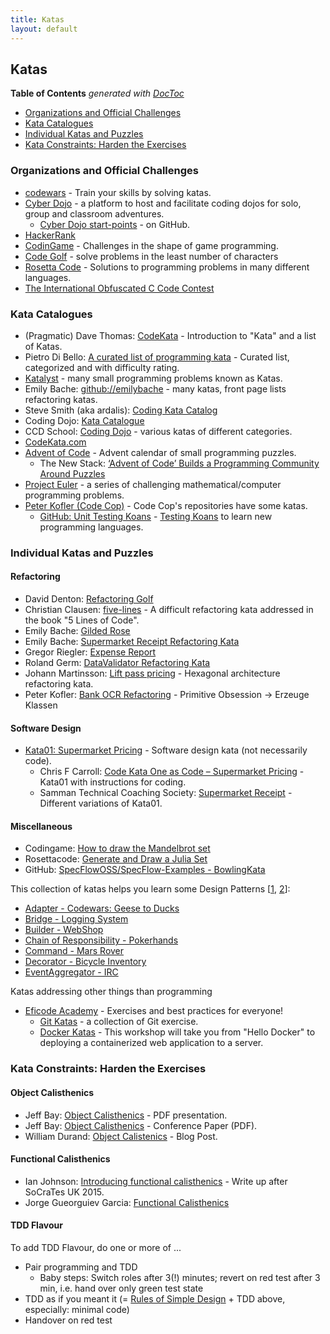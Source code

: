 ```yaml
---
title: Katas
layout: default
---
```


## Katas

<!-- START doctoc generated TOC please keep comment here to allow auto update -->
<!-- DON'T EDIT THIS SECTION, INSTEAD RE-RUN doctoc TO UPDATE -->
**Table of Contents**  *generated with [DocToc](https://github.com/thlorenz/doctoc)*

- [Organizations and Official Challenges](#organizations-and-official-challenges)
- [Kata Catalogues](#kata-catalogues)
- [Individual Katas and Puzzles](#individual-katas-and-puzzles)
- [Kata Constraints: Harden the Exercises](#kata-constraints-harden-the-exercises)

<!-- END doctoc generated TOC please keep comment here to allow auto update -->

### Organizations and Official Challenges

- [codewars](https://www.codewars.com) - Train your skills by solving katas.
- [Cyber Dojo](https://cyber-dojo.org/creator/home) - a platform to host and facilitate coding dojos for solo, group and classroom adventures.
  - [Cyber Dojo start-points](https://github.com/cyber-dojo-start-points) - on GitHub.
- [HackerRank](https://www.hackerrank.com/)
- [CodinGame](https://www.codingame.com) - Challenges in the shape of game programming.
- [Code Golf](https://code.golf/) - solve problems in the least number of characters
- [Rosetta Code](https://rosettacode.org/wiki/Rosetta_Code) - Solutions to programming problems in many different languages.
- [The International Obfuscated C Code Contest](http://www.ioccc.org/)

### Kata Catalogues

- (Pragmatic) Dave Thomas: [CodeKata](http://codekata.com/) - Introduction to "Kata" and a list of Katas.
- Pietro Di Bello: [A curated list of programming kata](https://hackmd.io/@pierodibello/A-curated-list-of-programming-kata) - Curated list, categorized and with difficulty rating.
- [Katalyst](https://katalyst.codurance.com/browse) - many small programming problems known as Katas.
- Emily Bache: [github://emilybache](https://github.com/emilybache) - many katas, front page lists refactoring katas.
- Steve Smith (aka ardalis): [Coding Kata Catalog](https://github.com/ardalis/kata-catalog)
- Coding Dojo: [Kata Catalogue](https://codingdojo.org/KataCatalogue/)
- CCD School: [Coding Dojo](https://ccd-school.de/coding-dojo/) - various katas of different categories.
- [CodeKata.com](http://codekata.com/)
- [Advent of Code](https://adventofcode.com/) - Advent calendar of small programming puzzles.
  - The New Stack: [‘Advent of Code’ Builds a Programming Community Around Puzzles](https://thenewstack.io/advent-of-code-builds-a-programming-community-around-puzzles/)
- [Project Euler](https://projecteuler.net/) - a series of challenging mathematical/computer programming problems.
- [Peter Kofler (Code Cop)](https://github.com/codecop) - Code Cop's repositories have some katas.
  - [GitHub: Unit Testing Koans](https://github.com/codecop/Unit-Testing-Koans) - [Testing Koans](https://blog.code-cop.org/2015/12/testing-koans.html) to learn new programming languages.

### Individual Katas and Puzzles

#### Refactoring

- David Denton: [Refactoring Golf](https://github.com/daviddenton/refactoring-golf)
- Christian Clausen: [five-lines](https://github.com/thedrlambda/five-lines) - A difficult refactoring kata addressed in the book "5 Lines of Code".
- Emily Bache: [Gilded Rose](https://github.com/emilybache/GildedRose-Refactoring-Kata)
- Emily Bache: [Supermarket Receipt Refactoring Kata](https://github.com/emilybache/SupermarketReceipt-Refactoring-Kata)
- Gregor Riegler: [Expense Report](https://github.com/gregorriegler/expensereport)
- Roland Germ: [DataValidator Refactoring Kata](https://github.com/rolger/DataValidator-Refactoring-Kata)
- Johann Martinsson: [Lift pass pricing](https://github.com/martinsson/Refactoring-Kata-Lift-Pass-Pricing) - Hexagonal architecture refactoring kata.
- Peter Kofler: [Bank OCR Refactoring](https://github.com/codecop/BankOCR-Refactoring-Kata) - Primitive Obsession -> Erzeuge Klassen

#### Software Design

- [Kata01: Supermarket Pricing](http://codekata.com/kata/kata01-supermarket-pricing/) - Software design kata (not necessarily code).
  - Chris F Carroll: [Code Kata One as Code – Supermarket
    Pricing](https://www.cafe-encounter.net/p569/code-kata-supermarket-pricing) - Kata01 with instructions for coding.
  - Samman Technical Coaching Society: [Supermarket
    Receipt](https://sammancoaching.org/kata_descriptions/supermarket_receipt.html) - Different variations of Kata01.

#### Miscellaneous

- Codingame: [How to draw the Mandelbrot set](https://www.codingame.com/playgrounds/2358/how-to-plot-the-mandelbrot-set)
- Rosettacode: [Generate and Draw a Julia Set](https://rosettacode.org/wiki/Julia_set)
- GitHub: [SpecFlowOSS/SpecFlow-Examples - BowlingKata](https://github.com/SpecFlowOSS/SpecFlow-Examples/tree/master/BowlingKata)

This collection of katas helps you learn some Design Patterns [[1](#ref-1), [2](#ref-2)]:

- [Adapter - Codewars: Geese to Ducks](https://www.codewars.com/kata/5792e2e93467db66a000009f)
- [Bridge - Logging System](https://github.com/wonderbird/kata-gof-pattern-bridge-logger)
- [Builder - WebShop](https://github.com/wonderbird/kata-gof-builder-pattern-shop-order-completion)
- [Chain of Responsibility - Pokerhands](https://github.com/wonderbird/kata-gof-chain-of-responsibility-pokerhands)
- [Command - Mars Rover](https://github.com/wonderbird/kata-gof-pattern-command-mars-rover)
- [Decorator - Bicycle Inventory](https://github.com/wonderbird/kata-gof-decorator-bicycle-inventory)
- [EventAggregator - IRC](https://github.com/wonderbird/kata-gof-pattern-eventaggregator-irc)

Katas addressing other things than programming

- [Eficode Academy](https://github.com/eficode-academy/) - Exercises and best practices for everyone!
  - [Git Katas](https://github.com/eficode-academy/git-katas) - a collection of Git exercise.
  - [Docker Katas](https://github.com/eficode-academy/docker-katas) - This workshop will take you from "Hello Docker" to deploying a containerized web application to a server.

### Kata Constraints: Harden the Exercises

#### Object Calisthenics

- Jeff Bay: [Object Calisthenics](https://bolcom.github.io/student-dojo/legacy-code/DevelopersAnonymous-ObjectCalisthenics.pdf) - PDF presentation.
- Jeff Bay: [Object Calisthenics](https://www.cs.helsinki.fi/u/luontola/tdd-2009/ext/ObjectCalisthenics.pdf) - Conference Paper (PDF).
- William Durand: [Object Calistenics](https://williamdurand.fr/2013/06/03/object-calisthenics/) - Blog Post.

#### Functional Calisthenics

- Ian Johnson: [Introducing functional calisthenics](https://blog.ninjaferret.co.uk/2015/06/05/Introducing-Functional-Calisthenics.html) - Write up after SoCraTes UK 2015.
- Jorge Gueorguiev Garcia: [Functional Calisthenics](https://www.codurance.com/publications/2017/10/12/functional-calisthenics)

#### TDD Flavour

To add TDD Flavour, do one or more of ...

- Pair programming and TDD
  - Baby steps: Switch roles after 3(!) minutes; revert on red test after 3 min, i.e. hand over only green test state
- TDD as if you meant it (= [Rules of Simple Design](https://martinfowler.com/bliki/BeckDesignRules.html) + TDD above, especially: minimal code)
- Handover on red test
